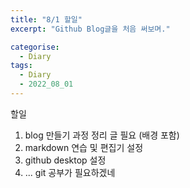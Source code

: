 ```yaml
---
title: "8/1 할일"
excerpt: "Github Blog글을 처음 써보며."

categorise:
  - Diary
tags:
  - Diary
  - 2022_08_01
---
```

할일
1. blog 만들기 과정 정리 글 필요 (배경 포함)
1. markdown 연습 및 편집기 설정
1. github desktop 설정
1. ... git 공부가 필요하겠네
